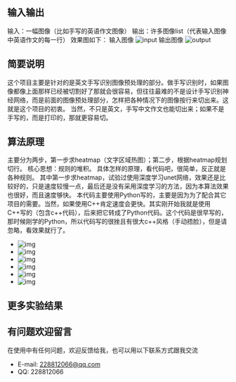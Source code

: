 
## 输入输出
输入：一幅图像（比如手写的英语作文图像）
输出：许多图像list（代表输入图像中英语作文的每一行）
效果图如下：
输入图像
![input](pic/Snipaste_2018-10-20_22-31-17.jpg "input")
输出图像
![output](pic/Snipaste_2018-10-20_22-32-03.jpg "output")

## 简要说明
这个项目主要是针对的是英文手写识别图像预处理的部分。做手写识别时，如果图像都像上面那样已经被切割好了那就会很容易，但往往最难的不是设计手写识别神经网络，而是前面的图像预处理部分，怎样把各种情况下的图像按行来切出来。这就是这个项目的初衷。
当然，不只是英文，手写中文作文也能切出来；如果不是手写的，而是打印的，那就更容易切。

## 算法原理
主要分为两步，第一步求heatmap（文字区域热图）；第二步，根据heatmap规划切行。
核心思想：规则的堆积。
具体怎样的原理，看代码吧，很简单，反正就是各种规则。
其中第一步求heatmap，试验过使用深度学习unet网络，效果还是比较好的，只是速度较慢一点，最后还是没有采用深度学习的方法，因为本算法效果也很好，而且速度够快。
本代码主要使用Python写的，主要是因为为了配合其它项目的需要。当然，如果使用C++肯定速度会更快。其实刚开始我就是使用C++写的（包含c++代码），后来把它转成了Python代码。这个代码是很早写的，那时候刚学的Python，所以代码写的很挫且有很大c++风格（手动捂脸），但是请忽略，看效果就行了。
* ![img](pic/Selection_011.bmp "img")
* ![img](pic/Selection_012.bmp "img")
* ![img](pic/Selection_009.bmp "img")
* ![img](pic/Selection_010.bmp "img")
* ![img](pic/Selection_013.bmp "img")
* ![img](pic/Selection_014.bmp "img")

## 更多实验结果



## 有问题欢迎留言
在使用中有任何问题，欢迎反馈给我，也可以用以下联系方式跟我交流

* E-mail: 228812066@qq.com
* QQ: 228812066

